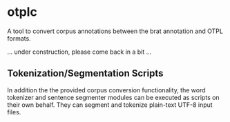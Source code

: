 otplc
=====

A tool to convert corpus annotations between the brat annotation and OTPL formats.

... under construction, please come back in a bit ...

Tokenization/Segmentation Scripts
---------------------------------

In addition the the provided corpus conversion functionality, the word tokenizer and sentence
segmenter modules can be executed as scripts on their own behalf.
They can segment and tokenize plain-text UTF-8 input files.
